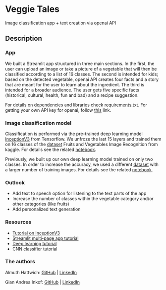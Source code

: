 # Veggie Tales
Image classification app + text creation via openai API


## Description

### App

We built a Streamlit app structured in three main sections. In the first, the user can upload an image or take a picture of a vegetable that will then be classified according to a list of 16 classes. The second is intended for kids; based on the detected vegetable, openai API creates four facts and a story that are meant for the user to learn about the ingredient. The third is intended for a broader audience. The user gets five specific facts (historical, cultural, health, fun and bad) and a recipe suggestion. 

For details on dependencies and libraries check [requirements.txt](). For getting your own API key for openai, follow [this](https://platform.openai.com/docs/api-reference/authentication) link.

### Image classification model

Classification is performed via the pre-trained deep learning model [InceptionV3](https://www.tensorflow.org/api_docs/python/tf/keras/applications/inception_v3) from Tensorflow. We unfroze the last 15 layers and trained them on 16 classes of the  [dataset](https://www.kaggle.com/datasets/kritikseth/fruit-and-vegetable-image-recognition) Fruits and Vegetables Image Recognition from kaggle. For details see the related [notebook]().

Previously, we built up our own deep learning model trained on only two classes. In order to increase the accuracy, we used a different [dataset](https://www.kaggle.com/datasets/misrakahmed/vegetable-image-dataset) with a larger number of training images. For details see the related [notebook]().


### Outlook
* Add text to speech option for listening to the text parts of the app
* Increase the number of classes within the vegetable category and/or other categories (like fruits)
* Add personalized text generation 

### Resources


* [Tutorial on InceptionV3](https://github.com/akbarhuseynov23/Dog-Breed-Identification---ML-final-project/blob/main/dog-breed-identification-final%20(1).ipynb)
* [Streamlit multi-page app tutorial](https://medium.com/codex/create-a-multi-page-app-with-the-new-streamlit-option-menu-component-3e3edaf7e7ad)
* [Deep learning tutorial](https://www.youtube.com/playlist?list=PLeo1K3hjS3uu7CxAacxVndI4bE_o3BDtO)
* [CNN classifier tutorial](https://www.tensorflow.org/tutorials/images/classification)



### The authors

Almuth Hattwich: [GitHub](https://github.com/0x6168) | [LinkedIn](https://www.linkedin.com/in/almuth-hattwich/)


Gian Andrea Inkof: [GitHub](https://github.com/ginkof) | [LinkedIn](https://www.linkedin.com/in/inkof/)

